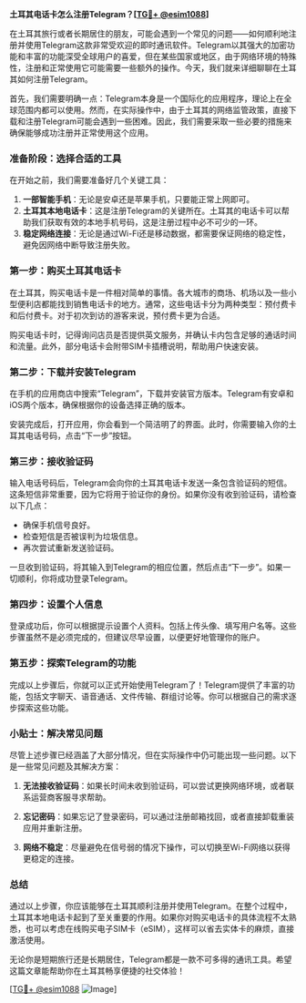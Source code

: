 **土耳其电话卡怎么注册Telegram？[[TG💪+ @esim1088](https://t.me/s/esim1088)]**

在土耳其旅行或者长期居住的朋友，可能会遇到一个常见的问题——如何顺利地注册并使用Telegram这款非常受欢迎的即时通讯软件。Telegram以其强大的加密功能和丰富的功能深受全球用户的喜爱，但在某些国家或地区，由于网络环境的特殊性，注册和正常使用它可能需要一些额外的操作。今天，我们就来详细聊聊在土耳其如何注册Telegram。

首先，我们需要明确一点：Telegram本身是一个国际化的应用程序，理论上在全球范围内都可以使用。然而，在实际操作中，由于土耳其的网络监管政策，直接下载和注册Telegram可能会遇到一些困难。因此，我们需要采取一些必要的措施来确保能够成功注册并正常使用这个应用。

### **准备阶段：选择合适的工具**

在开始之前，我们需要准备好几个关键工具：

1. **一部智能手机**：无论是安卓还是苹果手机，只要能正常上网即可。
2. **土耳其本地电话卡**：这是注册Telegram的关键所在。土耳其的电话卡可以帮助我们获取有效的本地手机号码，这是注册过程中必不可少的一环。
3. **稳定网络连接**：无论是通过Wi-Fi还是移动数据，都需要保证网络的稳定性，避免因网络中断导致注册失败。

### **第一步：购买土耳其电话卡**

在土耳其，购买电话卡是一件相对简单的事情。各大城市的商场、机场以及一些小型便利店都能找到销售电话卡的地方。通常，这些电话卡分为两种类型：预付费卡和后付费卡。对于初次到访的游客来说，预付费卡更为合适。

购买电话卡时，记得询问店员是否提供英文服务，并确认卡内包含足够的通话时间和流量。此外，部分电话卡会附带SIM卡插槽说明，帮助用户快速安装。

### **第二步：下载并安装Telegram**

在手机的应用商店中搜索“Telegram”，下载并安装官方版本。Telegram有安卓和iOS两个版本，确保根据你的设备选择正确的版本。

安装完成后，打开应用，你会看到一个简洁明了的界面。此时，你需要输入你的土耳其电话号码，点击“下一步”按钮。

### **第三步：接收验证码**

输入电话号码后，Telegram会向你的土耳其电话卡发送一条包含验证码的短信。这条短信非常重要，因为它将用于验证你的身份。如果你没有收到验证码，请检查以下几点：

- 确保手机信号良好。
- 检查短信是否被误判为垃圾信息。
- 再次尝试重新发送验证码。

一旦收到验证码，将其输入到Telegram的相应位置，然后点击“下一步”。如果一切顺利，你将成功登录Telegram。

### **第四步：设置个人信息**

登录成功后，你可以根据提示设置个人资料。包括上传头像、填写用户名等。这些步骤虽然不是必须完成的，但建议尽早设置，以便更好地管理你的账户。

### **第五步：探索Telegram的功能**

完成以上步骤后，你就可以正式开始使用Telegram了！Telegram提供了丰富的功能，包括文字聊天、语音通话、文件传输、群组讨论等。你可以根据自己的需求逐步探索这些功能。

### **小贴士：解决常见问题**

尽管上述步骤已经涵盖了大部分情况，但在实际操作中仍可能出现一些问题。以下是一些常见问题及其解决方案：

1. **无法接收验证码**：如果长时间未收到验证码，可以尝试更换网络环境，或者联系运营商客服寻求帮助。
   
2. **忘记密码**：如果忘记了登录密码，可以通过注册邮箱找回，或者直接卸载重装应用并重新注册。

3. **网络不稳定**：尽量避免在信号弱的情况下操作，可以切换至Wi-Fi网络以获得更稳定的连接。

### **总结**

通过以上步骤，你应该能够在土耳其顺利注册并使用Telegram。在整个过程中，土耳其本地电话卡起到了至关重要的作用。如果你对购买电话卡的具体流程不太熟悉，也可以考虑在线购买电子SIM卡（eSIM），这样可以省去实体卡的麻烦，直接激活使用。

无论你是短期旅行还是长期居住，Telegram都是一款不可多得的通讯工具。希望这篇文章能帮助你在土耳其畅享便捷的社交体验！

[[TG💪+ @esim1088](https://t.me/s/esim1088) ![Image](https://i.postimg.cc/4NQfJmqS/Snipaste-2025-05-13-00-14-12.png)]